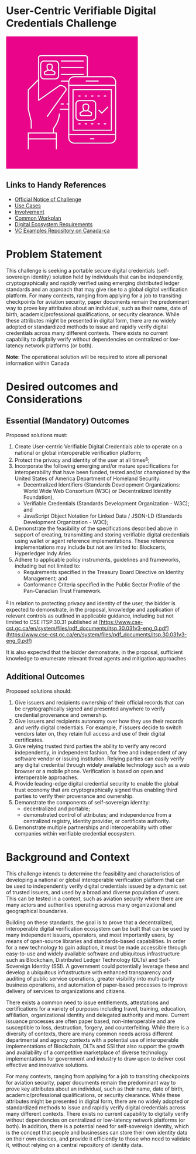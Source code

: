 # User-Centric Verifiable Digital Credentials Challenge
![UCVDCC Logo](images/ucvdcc.png)

## Links to Handy References

* [Official Notice of Challenge](https://www.ic.gc.ca/eic/site/101.nsf/eng/00068.html)
* [Use Cases](use-cases.md)
* [Involvement](involvment.md)
* [Common Workplan](common-workplan.md)
* [Digital Ecosystem Requirements](Digital-Ecosystem.md)
* [VC Examples Repository on Canada-ca](https://github.com/canada-ca/vc-examples-ca)

# Problem Statement
This challenge is seeking a portable secure digital credentials (self-sovereign identity) solution held by individuals that can be independently, cryptographically and rapidly verified using emerging distributed ledger standards and an approach that may give rise to a global digital verification platform. For many contexts, ranging from applying for a job to transiting checkpoints for aviation security, paper documents remain the predominant way to prove key attributes about an individual, such as their name, date of birth, academic/professional qualifications, or security clearance. While these attributes might be presented in digital form, there are no widely adopted or standardized methods to issue and rapidly verify digital credentials across many different contexts. There exists no current capability to digitally verify without dependencies on centralized or low-latency network platforms (or both).

**Note**: The operational solution will be required to store all personal information within Canada

# Desired outcomes and Considerations
## Essential (Mandatory) Outcomes
Proposed solutions must:

1. Create User-centric Verifiable Digital Credentials able to operate on a national or global interoperable verification platform;
2. Protect the privacy and identity of the user at all times<sup id="fnr-a">[a](#fn-a)</sup>;
3. Incorporate the following emerging and/or mature specifications for interoperability that have been funded, tested and/or championed by the United States of America Department of Homeland Security:
    * Decentralized Identifiers (Standards Development Organizations: World Wide Web Consortium (W3C) or Decentralized Identity Foundation),
    * Verifiable Credentials (Standards Development Organization - W3C); and
    * JavaScript Object Notation for Linked Data / JSON-LD (Standards Development Organization - W3C);
4. Demonstrate the feasibility of the specifications described above in support of creating, transmitting and storing verifiable digital credentials using wallet or agent reference implementations. These reference implementations may include but not are limited to: Blockcerts, Hyperledger Indy Aries
5. Adhere to applicable policy instruments, guidelines and frameworks, including but not limited to:
    * Requirements specified in the Treasury Board Directive on Identity Management; and
    * Conformance Criteria specified in the Public Sector Profile of the Pan-Canadian Trust Framework.

<sup><a name="fn-a">[a](#fnr-a)</a></sup>
In relation to protecting privacy and identity of the user, the bidder is expected to demonstrate, in the proposal, knowledge and application of relevant controls as outlined in applicable guidance, including but not limited to CSE ITSP.30.31 published at [https://www.cse-cst.gc.ca/en/system/files/pdf_documents/itsp.30.031v3-eng_0.pdf](https://www.cse-cst.gc.ca/en/system/files/pdf_documents/itsp.30.031v3-eng_0.pdf)

It is also expected that the bidder demonstrate, in the proposal, sufficient knowledge to enumerate relevant threat agents and mitigation approaches

## Additional Outcomes
Proposed solutions should:

1. Give issuers and recipients ownership of their official records that can be cryptographically signed and presented anywhere to verify credential provenance and ownership.
2. Give issuers and recipients autonomy over how they use their records and verify digital credentials. For example, if issuers decide to switch vendors later on, they retain full access and use of their digital certificates.
3. Give relying trusted third parties the ability to verify any record independently, in independent fashion, for free and independent of any software vendor or issuing institution. Relying parties can easily verify any digital credential through widely available technology such as a web browser or a mobile phone. Verification is based on open and interoperable approaches.
4. Provide leading-edge digital credential security to enable the global trust economy that are cryptographically signed thus enabling third parties to verify their provenance and ownership.
5. Demonstrate the components of self-sovereign identity:
    * decentralized and portable;
    * demonstrated control of attributes; and independence from a centralized registry, identity provider, or certificate authority.
6. Demonstrate multiple partnerships and interoperability with other companies within verifiable credential ecosystem.

# Background and Context
This challenge intends to determine the feasibility and characteristics of developing a national or global interoperable verification platform that can be used to independently verify digital credentials issued by a dynamic set of trusted issuers, and used by a broad and diverse population of users. This can be tested in a context, such as aviation security where there are many actors and authorities operating across many organizational and geographical boundaries.

Building on these standards, the goal is to prove that a decentralized, interoperable digital verification ecosystem can be built that can be used by many independent issuers, operators, and most importantly users, by means of open-source libraries and standards-based capabilities. In order for a new technology to gain adoption, it must be made accessible through easy-to-use and widely available software and ubiquitous infrastructure such as Blockchain, Distributed Ledger Technology (DLTs) and Self-Sovereign Identity (SSI). A government could potentially leverage these and develop a ubiquitous infrastructure with enhanced transparency and auditing of public service operations, greater visibility into multi-party business operations, and automation of paper-based processes to improve delivery of services to organizations and citizens.

There exists a common need to issue entitlements, attestations and certifications for a variety of purposes including travel, training, education, affiliation, organizational identity and delegated authority and more. Current issuance processes are often paper based, non-interoperable and are susceptible to loss, destruction, forgery, and counterfeiting. While there is a diversity of contexts, there are many common needs across different departmental and agency contexts with a potential use of interoperable implementations of Blockchain, DLTs and SSI that also support the growth and availability of a competitive marketplace of diverse technology implementations for government and industry to draw upon to deliver cost effective and innovative solutions.

For many contexts, ranging from applying for a job to transiting checkpoints for aviation security, paper documents remain the predominant way to prove key attributes about an individual, such as their name, date of birth, academic/professional qualifications, or security clearance. While these attributes might be presented in digital form, there are no widely adopted or standardized methods to issue and rapidly verify digital credentials across many different contexts. There exists no current capability to digitally verify without dependencies on centralized or low-latency network platforms (or both). In addition, there is a potential need for self-sovereign identity, which is the concept that people and businesses can store their own identity data on their own devices, and provide it efficiently to those who need to validate it, without relying on a central repository of identity data.
